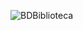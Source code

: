 ![BDBiblioteca](https://user-images.githubusercontent.com/93839166/188244365-9ed2d023-3cde-4f28-bde5-f2145f1477a3.jpg)
